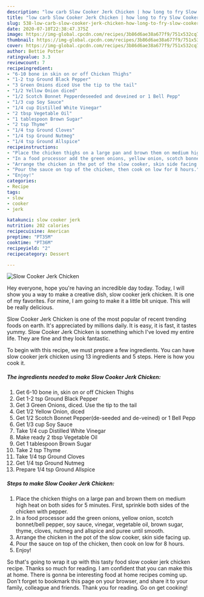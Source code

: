 ```yaml
---
description: "low carb Slow Cooker Jerk Chicken | how long to fry Slow Cooker Jerk Chicken"
title: "low carb Slow Cooker Jerk Chicken | how long to fry Slow Cooker Jerk Chicken"
slug: 538-low-carb-slow-cooker-jerk-chicken-how-long-to-fry-slow-cooker-jerk-chicken
date: 2020-07-10T22:38:47.375Z
image: https://img-global.cpcdn.com/recipes/3b86d6ae38a677f9/751x532cq70/slow-cooker-jerk-chicken-recipe-main-photo.jpg
thumbnail: https://img-global.cpcdn.com/recipes/3b86d6ae38a677f9/751x532cq70/slow-cooker-jerk-chicken-recipe-main-photo.jpg
cover: https://img-global.cpcdn.com/recipes/3b86d6ae38a677f9/751x532cq70/slow-cooker-jerk-chicken-recipe-main-photo.jpg
author: Bettie Potter
ratingvalue: 3.3
reviewcount: 7
recipeingredient:
- "6-10 bone in skin on or off Chicken Thighs"
- "1-2 tsp Ground Black Pepper"
- "3 Green Onions diced Use the tip to the tail"
- "1/2 Yellow Onion diced"
- "1/2 Scotch Bonnet Pepperdeseeded and deveined or 1 Bell Pepp"
- "1/3 cup Soy Sauce"
- "1/4 cup Distilled White Vinegar"
- "2 tbsp Vegetable Oil"
- "1 tablespoon Brown Sugar"
- "2 tsp Thyme"
- "1/4 tsp Ground Cloves"
- "1/4 tsp Ground Nutmeg"
- "1/4 tsp Ground Allspice"
recipeinstructions:
- "Place the chicken thighs on a large pan and brown them on medium high heat on both sides for 5 minutes. First, sprinkle both sides of the chicken with pepper."
- "In a food processor add the green onions, yellow onion, scotch bonnet/bell pepper, soy sauce, vinegar, vegetable oil, brown sugar, thyme, cloves, nutmeg and allspice and puree until smooth."
- "Arrange the chicken in the pot of the slow cooker, skin side facing up."
- "Pour the sauce on top of the chicken, then cook on low for 8 hours."
- "Enjoy!"
categories:
- Recipe
tags:
- slow
- cooker
- jerk

katakunci: slow cooker jerk 
nutrition: 202 calories
recipecuisine: American
preptime: "PT35M"
cooktime: "PT36M"
recipeyield: "2"
recipecategory: Dessert

---
```



![Slow Cooker Jerk Chicken](https://img-global.cpcdn.com/recipes/3b86d6ae38a677f9/751x532cq70/slow-cooker-jerk-chicken-recipe-main-photo.jpg)

Hey everyone, hope you're having an incredible day today. Today, I will show you a way to make a creative dish, slow cooker jerk chicken. It is one of my favorites. For mine, I am going to make it a little bit unique. This will be really delicious.

Slow Cooker Jerk Chicken is one of the most popular of recent trending foods on earth. It's appreciated by millions daily. It is easy, it is fast, it tastes yummy. Slow Cooker Jerk Chicken is something which I've loved my entire life. They are fine and they look fantastic.




To begin with this recipe, we must prepare a few ingredients. You can have slow cooker jerk chicken using 13 ingredients and 5 steps. Here is how you cook it.

<!--inarticleads1-->

##### The ingredients needed to make Slow Cooker Jerk Chicken:

1. Get 6-10 bone in, skin on or off Chicken Thighs
1. Get 1-2 tsp Ground Black Pepper
1. Get 3 Green Onions, diced. Use the tip to the tail
1. Get 1/2 Yellow Onion, diced
1. Get 1/2 Scotch Bonnet Pepper(de-seeded and de-veined) or 1 Bell Pepp
1. Get 1/3 cup Soy Sauce
1. Take 1/4 cup Distilled White Vinegar
1. Make ready 2 tbsp Vegetable Oil
1. Get 1 tablespoon Brown Sugar
1. Take 2 tsp Thyme
1. Take 1/4 tsp Ground Cloves
1. Get 1/4 tsp Ground Nutmeg
1. Prepare 1/4 tsp Ground Allspice




<!--inarticleads2-->

##### Steps to make Slow Cooker Jerk Chicken:

1. Place the chicken thighs on a large pan and brown them on medium high heat on both sides for 5 minutes. First, sprinkle both sides of the chicken with pepper.
1. In a food processor add the green onions, yellow onion, scotch bonnet/bell pepper, soy sauce, vinegar, vegetable oil, brown sugar, thyme, cloves, nutmeg and allspice and puree until smooth.
1. Arrange the chicken in the pot of the slow cooker, skin side facing up.
1. Pour the sauce on top of the chicken, then cook on low for 8 hours.
1. Enjoy!




So that's going to wrap it up with this tasty food slow cooker jerk chicken recipe. Thanks so much for reading. I am confident that you can make this at home. There is gonna be interesting food at home recipes coming up. Don't forget to bookmark this page on your browser, and share it to your family, colleague and friends. Thank you for reading. Go on get cooking!
